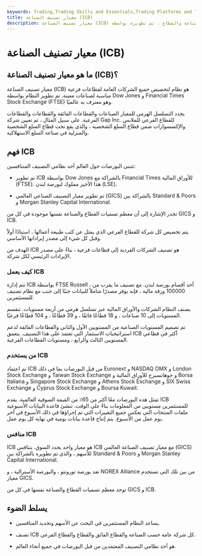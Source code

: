 ```yaml
---
keywords: Trading,Trading Skills and Essentials,Trading Platforms and Tools,Trading Skills,Platforms and Tools
title: معيار تصنيف الصناعة (ICB)
description: معيار تصنيف الصناعة (ICB) هو نظام لتصنيف الأسهم حسب الصناعة والقطاع ، تم تطويره بواسطة Dow Jones و FTSE.
---
```


# معيار تصنيف الصناعة (ICB)
## ما هو معيار تصنيف الصناعة (ICB)؟

معيار تصنيف الصناعة (ICB) هو نظام لتخصيص جميع الشركات العامة لقطاعات فرعية مناسبة لصناعات معينة. تم تطوير النظام بواسطة Dow Jones و Financial Times Stock Exchange (FTSE) وهو معترف به عالميًا.

يحدد التسلسل الهرمي للمعيار الصناعات والقطاعات الفائقة والقطاعات والقطاعات الفرعية. على سبيل المثال ، تم تعيين شركة Gap Inc. للقطاع الفرعي للملابس والإكسسوارات ضمن قطاع السلع الشخصية ، والذي يقع تحت قطاع السلع الشخصية والمنزلية في صناعة السلع الاستهلاكية.

## فهم ICB

تتبنى البورصات حول العالم أحد نظامي التصنيف المتنافسين:

- تم تطوير ICB بواسطة Dow Jones بالشراكة مع Financial Times للأوراق المالية (FTSE). هذا الأخير مملوك لبورصة لندن (LSE).

- تم تطوير معيار التصنيف الصناعي العالمي (GICS) بالشراكة بين Standard & Poors و Morgan Stanley Capital International.

تجدر الإشارة إلى أن معظم تسميات القطاع والصناعة نفسها موجودة في كل من GICS و ICB.

يتم تخصيص كل شركة للقطاع الفرعي الذي يمثل عن كثب طبيعة أعمالها ، استنادًا أولاً وقبل كل شيء إلى مصدر إيراداتها الأساسي.

الهدف من ICB هو تصنيف الشركات الفردية إلى قطاعات فرعية ، بناءً على مصدر الإيرادات الرئيسي لكل شركة.

### كيف يعمل ICB

تتم إدارة ICB بواسطة FTSE Russell ، أحد أقسام بورصة لندن. مع تصنيف ما يقرب من 100000 ورقة مالية ، فإنه يوفر مصدرًا شاملاً للبيانات جنبًا إلى جنب مع نظام تصنيف للمستثمرين.

يصنف النظام الشركات والأوراق المالية عبر تسلسل هرمي من أربعة مستويات. تنقسم المستويات إلى 10 صناعات ، و 18 قطاعًا فائقًا ، و 39 قطاعًا ، و 104 قطاعًا فرعيًا.

تم تصميم المستويات الصناعية من المستويين الأول والثاني والقطاعات الفائقة لدعم استراتيجيات الاستثمار التي تعتمد على هذا التصنيف. يتعمق ICB أكثر في قطاعي المستويين الثالث والرابع ، ومستويات القطاعات الفرعية.

### من يستخدم ICB

تم اعتماد ICB من قبل البورصات بما في ذلك Euronext و NASDAQ OMX و London Stock Exchange و Taiwan Stock Exchange و جوهانسبرج للأوراق المالية و Borsa Italiana و Singapore Stock Exchange و Athens Stock Exchange و SIX Swiss Exchange و Cyprus Stock Exchange و Boursa Kuwait.

تمثل هذه البورصات معًا أكثر من 65٪ من القيمة السوقية العالمية. يقدم ICB للمستثمرين مستويين من المعلومات بناءً على الوقت. تنشئ قاعدة البيانات الأسبوعية ملفات المنتجات التي تعكس جميع التغييرات التي تم إجراؤها في ذلك الأسبوع في آخر يوم عمل من الأسبوع. يتم إنتاج قاعدة بيانات يومية في نهاية كل يوم عمل.

### منافس ICB

ICB هو معيار واحد يحدد السوق. يتنافس ICB مع معيار تصنيف الصناعة العالمي (GICS) للأسهم ، والذي تم تطويره بالشراكة بين Standard & Poors و Morgan Stanley Capital International.

تعد بورصة تورونتو ، والبورصة الأسترالية ، و NOREX Alliance من بين تلك التي تستخدم معيار GICS.

توجد معظم تسميات القطاع والصناعة نفسها في كل من GICS و ICB.

## يسلط الضوء

- يساعد النظام المستثمرين في البحث عن الأسهم وتحديد المنافسين.

- تصنف ICB كل شركة عامة حسب الصناعة والقطاع الفائق والقطاع والقطاع الفرعي.

- هو أحد نظامي التصنيف المعتمدين من قبل البورصات في جميع أنحاء العالم.

